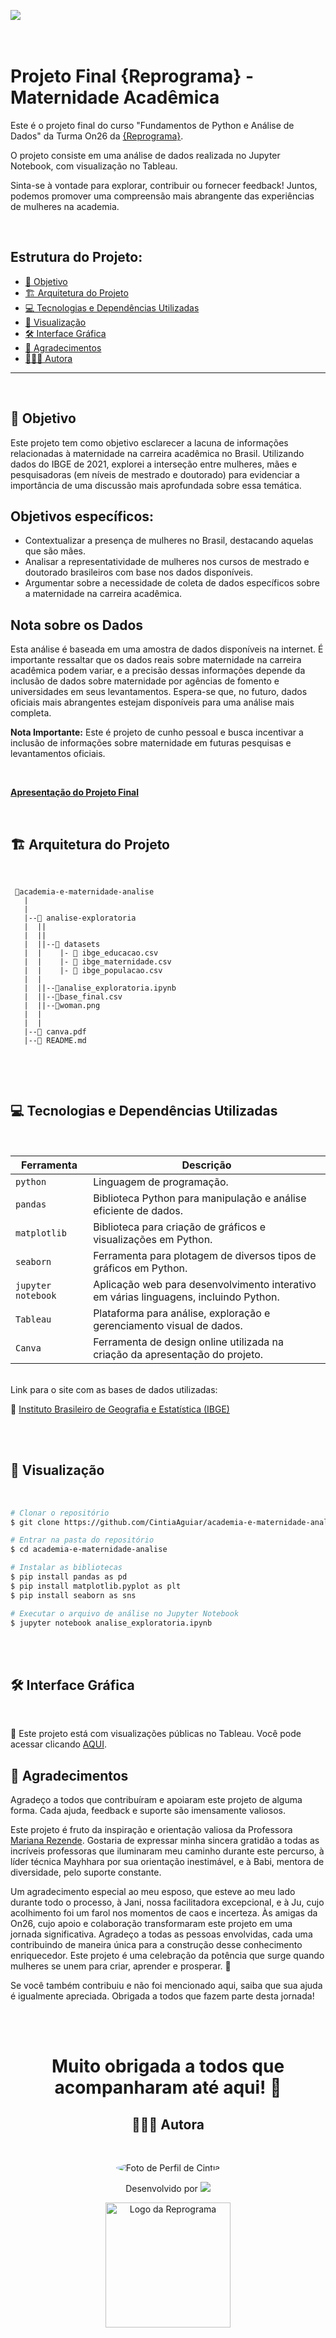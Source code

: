 ![](https://github.com/CintiaAguiar/academia-e-maternidade-analise/blob/main/analise-exploratoria/woman.png)

# <br> Projeto Final {Reprograma} - Maternidade Acadêmica

Este é o projeto final do curso "Fundamentos de Python e Análise de Dados" da Turma On26 da [{Reprograma}](https://www.reprograma.com.br/).

O projeto consiste em uma análise de dados realizada no Jupyter Notebook, com visualização no Tableau.

Sinta-se à vontade para explorar, contribuir ou fornecer feedback! Juntos, podemos promover uma compreensão mais abrangente das experiências de mulheres na academia.

<br>

## Estrutura do Projeto:
<!--ts-->

- [🎯 Objetivo](#-Objetivo)
- [🏗️ Arquitetura do Projeto](#-Arquitetura-do-Projeto)
- [💻 Tecnologias e Dependências Utilizadas](#-Tecnologias-e-Dependências-Utilizadas)
- [🔧 Visualização](#-Visualização)
- [🛠️ Interface Gráfica](#-Interface-Gráfica)
- [🙏 Agradecimentos](#-Agradecimentos)
- [👩🏾‍💻 Autora](#-Autora)

---

<!--ts-->

<br>

## 🎯 Objetivo
Este projeto tem como objetivo esclarecer a lacuna de informações relacionadas à maternidade na carreira acadêmica no Brasil. Utilizando dados do IBGE de 2021, explorei a interseção entre mulheres, mães e pesquisadoras (em níveis de mestrado e doutorado) para evidenciar a importância de uma discussão mais aprofundada sobre essa temática.

## Objetivos específicos:
- Contextualizar a presença de mulheres no Brasil, destacando aquelas que são mães.
- Analisar a representatividade de mulheres nos cursos de mestrado e doutorado brasileiros com base nos dados disponíveis.
- Argumentar sobre a necessidade de coleta de dados específicos sobre a maternidade na carreira acadêmica.

## Nota sobre os Dados
Esta análise é baseada em uma amostra de dados disponíveis na internet. É importante ressaltar que os dados reais sobre maternidade na carreira acadêmica podem variar, e a precisão dessas informações depende da inclusão de dados sobre maternidade por agências de fomento e universidades em seus levantamentos. Espera-se que, no futuro, dados oficiais mais abrangentes estejam disponíveis para uma análise mais completa.

**Nota Importante:** Este é projeto de cunho pessoal e busca incentivar a inclusão de informações sobre maternidade em futuras pesquisas e levantamentos oficiais.

<br>

**[Apresentação do Projeto Final](https://www.canva.com/design/DAF198g1AiI/BxHt-XCF1e8vkqsANClkjg/edit?utm_content=DAF198g1AiI&utm_campaign=designshare&utm_medium=link2&utm_source=sharebutton)**

<br>

## 🏗️ Arquitetura do Projeto

<br>

```
 📁academia-e-maternidade-analise
   |
   |
   |--📁 analise-exploratoria
   |  ||
   |  ||
   |  ||--📁 datasets
   |  |    |- 📄 ibge_educacao.csv
   |  |    |- 📄 ibge_maternidade.csv
   |  |    |- 📄 ibge_populacao.csv
   |  |    
   |  ||--📄analise_exploratoria.ipynb
   |  ||--📄base_final.csv
   |  ||--📄woman.png
   |  |
   |  |
   |--📄 canva.pdf
   |--📄 README.md
   

```

<br>
<br>

## 💻 Tecnologias e Dependências Utilizadas

<br>

| Ferramenta | Descrição |
| --- | --- |
| `python` | Linguagem de programação. |
| `pandas` | Biblioteca Python para manipulação e análise eficiente de dados.|
| `matplotlib` | Biblioteca para criação de gráficos e visualizações em Python.|
| `seaborn` | Ferramenta para plotagem de diversos tipos de gráficos em Python.|
| `jupyter notebook` | Aplicação web para desenvolvimento interativo em várias linguagens, incluindo Python.|
| `Tableau` | Plataforma para análise, exploração e gerenciamento visual de dados.|
| `Canva` | Ferramenta de design online utilizada na criação da apresentação do projeto.|

<br>
Link para o site com as bases de dados utilizadas:

📝 [Instituto Brasileiro de Geografia e Estatística (IBGE)](https://www.ibge.gov.br/)

<br>
<br>

## 🔧 Visualização

<br>

```bash
# Clonar o repositório
$ git clone https://github.com/CintiaAguiar/academia-e-maternidade-analise.git

# Entrar na pasta do repositório
$ cd academia-e-maternidade-analise

# Instalar as bibliotecas
$ pip install pandas as pd
$ pip install matplotlib.pyplot as plt
$ pip install seaborn as sns

# Executar o arquivo de análise no Jupyter Notebook
$ jupyter notebook analise_exploratoria.ipynb

```
<br>
<br>

## 🛠️ Interface Gráfica

<br>

📌 Este projeto está com visualizações públicas no Tableau. Você pode acessar clicando [AQUI](https://public.tableau.com/views/AInvisibilidadedaMaternidadenaCarreiraAcadmica/Histria1?:language=pt-BR&:display_count=n&:origin=viz_share_link).


## 🙏 Agradecimentos

Agradeço a todos que contribuíram e apoiaram este projeto de alguma forma. Cada ajuda, feedback e suporte são imensamente valiosos.

Este projeto é fruto da inspiração e orientação valiosa da Professora [Mariana Rezende](https://www.linkedin.com/in/mariana-vb-rezende/). Gostaria de expressar minha sincera gratidão a todas as incríveis professoras que iluminaram meu caminho durante este percurso, à líder técnica Mayhhara por sua orientação inestimável, e à Babi, mentora de diversidade, pelo suporte constante.

Um agradecimento especial ao meu esposo, que esteve ao meu lado durante todo o processo, à Jani, nossa facilitadora excepcional, e à Ju, cujo acolhimento foi um farol nos momentos de caos e incerteza. Às amigas da On26, cujo apoio e colaboração transformaram este projeto em uma jornada significativa. Agradeço a todas as pessoas envolvidas, cada uma contribuindo de maneira única para a construção desse conhecimento enriquecedor. Este projeto é uma celebração da potência que surge quando mulheres se unem para criar, aprender e prosperar. 🚀

Se você também contribuiu e não foi mencionado aqui, saiba que sua ajuda é igualmente apreciada. Obrigada a todos que fazem parte desta jornada!

<br>
<br>

<span align="center">

# Muito obrigada a todos que acompanharam até aqui! 💜


## 🙋🏾‍♀️ Autora

<br>

<p align="center">
  <a>
    <img style="border-radius: 50%;" src="https://imgur.com/sKLVGPl" alt="Foto de Perfil de Cintia"/>
    <br/>
  </a>
</p>

<p align="center"> Desenvolvido por <a href="https://www.linkedin.com/in/cintiaaguiar/" target="_blank"><img src="https://img.shields.io/badge/-Cintia_Aguiar-blue?style=flat-square&logo=Linkedin&logoColor=white&link=https://www.linkedin.com/in/cintiaaguiar/" target="_blank"></a> </p>

<p align="center">
  <img src="https://user-images.githubusercontent.com/84551213/171416454-ab93ab7f-e5a0-4276-81ec-4f5cb79dff31.png" alt="Logo da Reprograma" border="0" width="200" />
</p>
